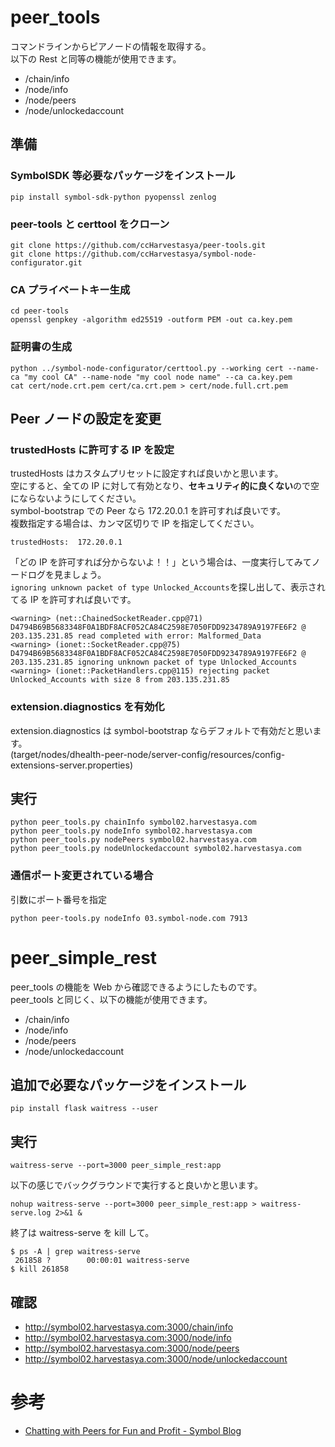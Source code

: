 # peer_tools

コマンドラインからピアノードの情報を取得する。  
以下の Rest と同等の機能が使用できます。

- /chain/info
- /node/info
- /node/peers
- /node/unlockedaccount

## 準備

### SymbolSDK 等必要なパッケージをインストール

```
pip install symbol-sdk-python pyopenssl zenlog
```

### peer-tools と certtool をクローン

```
git clone https://github.com/ccHarvestasya/peer-tools.git
git clone https://github.com/ccHarvestasya/symbol-node-configurator.git
```

### CA プライベートキー生成

```
cd peer-tools
openssl genpkey -algorithm ed25519 -outform PEM -out ca.key.pem
```

### 証明書の生成

```
python ../symbol-node-configurator/certtool.py --working cert --name-ca "my cool CA" --name-node "my cool node name" --ca ca.key.pem
cat cert/node.crt.pem cert/ca.crt.pem > cert/node.full.crt.pem
```

## Peer ノードの設定を変更

### trustedHosts に許可する IP を設定

trustedHosts はカスタムプリセットに設定すれば良いかと思います。  
空にすると、全ての IP に対して有効となり、**セキュリティ的に良くない**ので空にならないようにしてください。  
symbol-bootstrap での Peer なら 172.20.0.1 を許可すれば良いです。  
複数指定する場合は、カンマ区切りで IP を指定してください。

```
trustedHosts:  172.20.0.1
```

「どの IP を許可すれば分からないよ！！」という場合は、一度実行してみてノードログを見ましょう。  
`ignoring unknown packet of type Unlocked_Accounts`を探し出して、表示されてる IP を許可すれば良いです。

```
<warning> (net::ChainedSocketReader.cpp@71) D4794B69B5683348F0A1BDF8ACF052CA84C2598E7050FDD9234789A9197FE6F2 @ 203.135.231.85 read completed with error: Malformed_Data
<warning> (ionet::SocketReader.cpp@75) D4794B69B5683348F0A1BDF8ACF052CA84C2598E7050FDD9234789A9197FE6F2 @ 203.135.231.85 ignoring unknown packet of type Unlocked_Accounts
<warning> (ionet::PacketHandlers.cpp@115) rejecting packet Unlocked_Accounts with size 8 from 203.135.231.85
```

### extension.diagnostics を有効化

extension.diagnostics は symbol-bootstrap ならデフォルトで有効だと思います。  
(target/nodes/dhealth-peer-node/server-config/resources/config-extensions-server.properties)

## 実行

```
python peer_tools.py chainInfo symbol02.harvestasya.com
python peer_tools.py nodeInfo symbol02.harvestasya.com
python peer_tools.py nodePeers symbol02.harvestasya.com
python peer_tools.py nodeUnlockedaccount symbol02.harvestasya.com
```

### 通信ポート変更されている場合

引数にポート番号を指定

```
python peer-tools.py nodeInfo 03.symbol-node.com 7913
```

# peer_simple_rest

peer_tools の機能を Web から確認できるようにしたものです。  
peer_tools と同じく、以下の機能が使用できます。

- /chain/info
- /node/info
- /node/peers
- /node/unlockedaccount

## 追加で必要なパッケージをインストール

```
pip install flask waitress --user
```

## 実行

```
waitress-serve --port=3000 peer_simple_rest:app
```

以下の感じでバックグラウンドで実行すると良いかと思います。

```
nohup waitress-serve --port=3000 peer_simple_rest:app > waitress-serve.log 2>&1 &
```

終了は waitress-serve を kill して。

```
$ ps -A | grep waitress-serve
 261858 ?        00:00:01 waitress-serve
$ kill 261858
```

## 確認

- http://symbol02.harvestasya.com:3000/chain/info
- http://symbol02.harvestasya.com:3000/node/info
- http://symbol02.harvestasya.com:3000/node/peers
- http://symbol02.harvestasya.com:3000/node/unlockedaccount

# 参考

- [Chatting with Peers for Fun and Profit - Symbol Blog](https://symbolblog.com/developer-guides/chatting-with-peers-for-fun-and-profit/)

